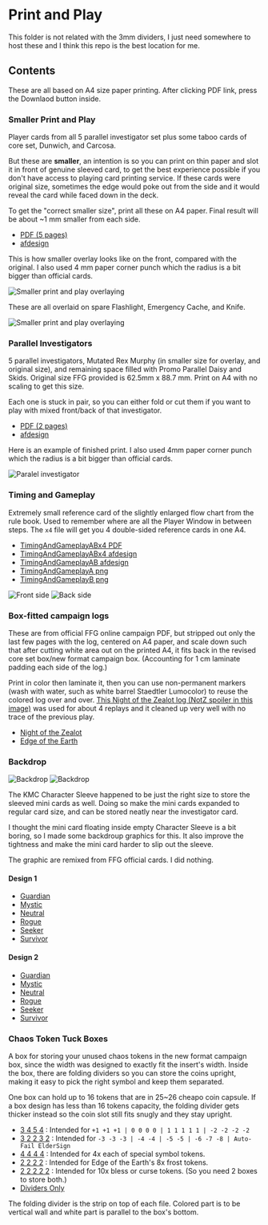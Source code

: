 # Print and Play

This folder is not related with the 3mm dividers, I just need somewhere to host these and I think this repo is the best location for me.

## Contents

These are all based on A4 size paper printing. After clicking PDF link, press the Downlaod button inside.

### Smaller Print and Play

Player cards from all 5 parallel investigator set plus some taboo cards of core set, Dunwich, and Carcosa.

But these are **smaller**, an intention is so you can print on thin paper and slot it in front of genuine sleeved card, to get the best experience possible if you don't have access to playing card printing service. If these cards were original size, sometimes the edge would poke out from the side and it would reveal the card while faced down in the deck.

To get the "correct smaller size", print all these on A4 paper. Final result will be about ~1 mm smaller from each side.

- [PDF (5 pages)](./SmallerPrintAndPlay.pdf)
- [afdesign](./SmallerPrintAndPlay.afdesign)

This is how smaller overlay looks like on the front, compared with the original. I also used 4 mm paper corner punch which the radius is a bit bigger than official cards.

![Smaller print and play overlaying](./Images/smaller-1.jpg)

These are all overlaid on spare Flashlight, Emergency Cache, and Knife.

![Smaller print and play overlaying](./Images/smaller-2.jpg)

### Parallel Investigators

5 parallel investigators, Mutated Rex Murphy (in smaller size for overlay, and original size), and remaining space filled with Promo Parallel Daisy and Skids. Original size FFG provided is 62.5mm x 88.7 mm. Print on A4 with no scaling to get this size.

Each one is stuck in pair, so you can either fold or cut them if you want to play with mixed front/back of that investigator.

- [PDF (2 pages)](./ParallelInvestigators.pdf)
- [afdesign](./ParallelInvestigators.afdesign)

Here is an example of finished print. I also used 4mm paper corner punch which the radius is a bit bigger than official cards.

![Paralel investigator](./Images/parallel.jpg)

### Timing and Gameplay

Extremely small reference card of the slightly enlarged flow chart from the rule book. Used to remember where are all the Player Window in between steps. The `x4` file will get you 4 double-sided reference cards in one A4.

- [TimingAndGameplayABx4 PDF](./TimingAndGameplayABx4.pdf)
- [TimingAndGameplayABx4 afdesign](./TimingAndGameplayABx4.afdesign)
- [TimingAndGameplayAB afdesign](./TimingAndGameplayAB.afdesign)
- [TimingAndGameplayA png](./TimingAndGameplayA.png)
- [TimingAndGameplayB png](./TimingAndGameplayB.png)

![Front side](./TimingAndGameplayA.png)
![Back side](./TimingAndGameplayB.png)

### Box-fitted campaign logs

These are from official FFG online campaign PDF, but stripped out only the last few pages with the log, centered on A4 paper, and scale down such that after cutting white area out on the printed A4, it fits back in the revised core set box/new format campaign box. (Accounting for 1 cm laminate padding each side of the log.)

Print in color then laminate it, then you can use non-permanent markers (wash with water, such as white barrel Staedtler Lumocolor) to reuse the colored log over and over. [This Night of the Zealot log (NotZ spoiler in this image)](https://github.com/5argon/AHLCG3mmDivider/blob/main/PrintAndPlay/Images/laminated-log.jpg?raw=true) was used for about 4 replays and it cleaned up very well with no trace of the previous play.

- [Night of the Zealot](./CampaignLogs/NightOfTheZealot.pdf)
- [Edge of the Earth](./CampaignLogs/EdgeOfTheEarth.pdf)

### Backdrop

![Backdrop](../Images/backdrop-1.jpg)
![Backdrop](../Images/backdrop-2.jpg)

The KMC Character Sleeve happened to be just the right size to store the sleeved mini cards as well. Doing so make the mini cards expanded to regular card size, and can be stored neatly near the investigator card.

I thought the mini card floating inside empty Character Sleeve is a bit boring, so I made some backdroup graphics for this. It also improve the tightness and make the mini card harder to slip out the sleeve.

The graphic are remixed from FFG official cards. I did nothing.

#### Design 1

- [Guardian](./Backdrop/backdrop-guardian.png)
- [Mystic](./Backdrop/backdrop-mystic.png)
- [Neutral](./Backdrop/backdrop-neutral.png)
- [Rogue](./Backdrop/backdrop-rogue.png)
- [Seeker](./Backdrop/backdrop-seeker.png)
- [Survivor](./Backdrop/backdrop-survivor.png)

#### Design 2

- [Guardian](./Backdrop/backdrop2-guardian.png)
- [Mystic](./Backdrop/backdrop2-mystic.png)
- [Neutral](./Backdrop/backdrop2-neutral.png)
- [Rogue](./Backdrop/backdrop2-rogue.png)
- [Seeker](./Backdrop/backdrop2-seeker.png)
- [Survivor](./Backdrop/backdrop2-survivor.png)

### Chaos Token Tuck Boxes

A box for storing your unused chaos tokens in the new format campaign box, since the width was designed to exactly fit the insert's width. Inside the box, there are folding dividers so you can store the coins upright, making it easy to pick the right symbol and keep them separated.

One box can hold up to 16 tokens that are in 25~26 cheapo coin capsule. If a box design has less than 16 tokens capacity, the folding divider gets thicker instead so the coin slot still fits snugly and they stay upright.

- [3 4 5 4](./chaos-token-tuck-boxes/3%204%205%204.png) : Intended for `+1 +1 +1 | 0 0 0 0 | 1 1 1 1 1 | -2 -2 -2 -2`
- [3 2 2 3 2](./chaos-token-tuck-boxes/3%202%202%203%202.png) : Intended for `-3 -3 -3 | -4 -4 | -5 -5 | -6 -7 -8 | Auto-Fail ElderSign`
- [4 4 4 4](./chaos-token-tuck-boxes/4%204%204%204.png) : Intended for 4x each of special symbol tokens.
- [2 2 2 2](./chaos-token-tuck-boxes/2%202%202%202.png) : Intended for Edge of the Earth's 8x frost tokens.
- [2 2 2 2 2](./chaos-token-tuck-boxes/2%202%202%202%202.png) : Intended for 10x bless or curse tokens. (So you need 2 boxes to store both.)
- [Dividers Only](./chaos-token-tuck-boxes/dividers-only.png)

The folding divider is the strip on top of each file. Colored part is to be vertical wall and white part is parallel to the box's bottom.